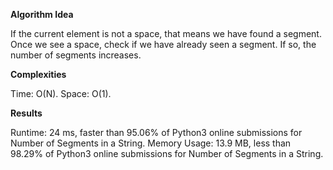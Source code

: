 **Algorithm Idea**

If the current element is not a space, that means we have found 
a segment. Once we see a space, check if we have already seen a segment. 
If so, the number of segments increases. 

**Complexities**

Time: O(N).
Space: O(1).

**Results**

Runtime: 24 ms, faster than 95.06% of Python3 online submissions for Number of Segments in a String.
Memory Usage: 13.9 MB, less than 98.29% of Python3 online submissions for Number of Segments in a String.
